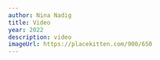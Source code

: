 ```yaml
---
author: Nina Nadig
title: Video
year: 2022
description: video
imageUrl: https://placekitten.com/900/650
---
```

